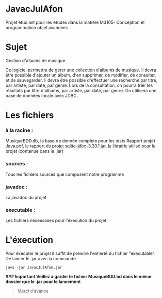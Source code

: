 # JavacJulAfon
Projet étudiant pour les études dans la matière M3105- Conception et programmation objet avancées

# Sujet
Gestion d'albums de musique

Ce logiciel permettra de gérer une collection d'albums de musique. Il devra être possible d'ajouter un album, d'en supprimer, de modifier, de consulter, et de sauvegarder. Il devra être possible d'effectuer une recherche par titre, par artiste, par date, par genre. Lors de la consultation, on pourra trier les résultats par titre d'albums, par artiste, par date, par genre. On utilisera une base de données locale avec JDBC.

# Les fichiers
### à la racine :
MusiqueBDD.db, la base de donnée complète pour les tests
Rapport projet Java.pdf, le rapport du projet
sqlite-jdbc-3.30.1.jar, la librairie utilisé pour le projet (contenue dans le .jar)

### sources :
Tous les fichiers sources que composent notre programme 

### javadoc :
La javadoc du projet

### executable :
Les fichiers nécessaires pour l'éxecution du projet.

# L'éxecution
Pour éxecuter le projet il suffit de prendre l'entierté du fichier "executable". De lancer le .jar avec la commande
```
java -jar JavacJulAfon.jar
```
**### Important 
  Veillez à garder le fichier MusiqueBDD.bd dans le même dossier que le .jar pour le lancement**
  
 > Merci d'avance
